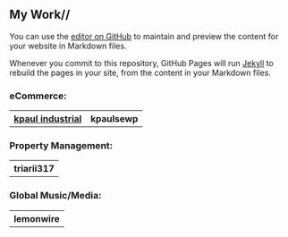 ## My Work//

You can use the [editor on GitHub](https://github.com/andrewneil/Portfolio/edit/master/README.md) to maintain and preview the content for your website in Markdown files.

Whenever you commit to this repository, GitHub Pages will run [Jekyll](https://jekyllrb.com/) to rebuild the pages in your site, from the content in your Markdown files.

### eCommerce:
<table>
  <tr>
    <th><a href="https://www.kpaulindustrial.com">kpaul industrial</a></th>
    <th>kpaulsewp</th>
  </tr>
</table>

### Property Management:
<table>
  <tr>
    <th>triarii317</th>
  </tr>
</table>

### Global Music/Media:
<table>
  <tr>
    <th>lemonwire</th>
  </tr>
</table>

